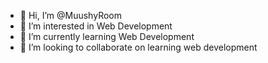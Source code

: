 - 👋 Hi, I’m @MuushyRoom
- 👀 I’m interested in Web Development
- 🌱 I’m currently learning Web Development
- 💞️ I’m looking to collaborate on learning web development


<!---
MuushyRoom/MuushyRoom is a ✨ special ✨ repository because its `README.md` (this file) appears on your GitHub profile.
You can click the Preview link to take a look at your changes.
--->
